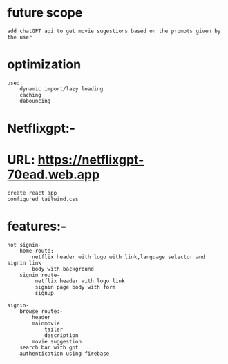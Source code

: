 # future scope
    add chatGPT api to get movie sugestions based on the prompts given by the user

# optimization
    used:
        dynamic import/lazy loading
        caching
        debouncing


# Netflixgpt:-
# URL: https://netflixgpt-70ead.web.app
    create react app
    configured tailwind.css
# features:-
    not signin-
        home route;-
            netflix header with logo with link,language selector and signin link
            body with background
        signin route-
             netflix header with logo link
             signin page body with form
             signup
             
    signin-
        browse route:-
            header
            mainmovie
                tailer
                description
            movie suggestion
        search bar with gpt
        authentication using firebase
